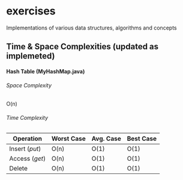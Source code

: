 # exercises
Implementations of various data structures, algorithms and concepts

## Time & Space Complexities (updated as implemeted)
#### Hash Table (MyHashMap.java)
###### Space Complexity
O(n)
###### Time Complexity
Operation|Worst Case|Avg. Case|Best Case
---|---|---|---
Insert (*put*)|O(n)|O(1)|O(1)
Access (*get*)|O(n)|O(1)|O(1)
Delete|O(n)|O(1)|O(1)
